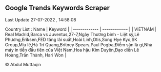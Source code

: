 

## Google Trends Keywords Scraper 
 
Last Update 27-07-2022 , 14:58:08

Country List :
 Name  | Keyword |
| ------------- | ------------- |
| VIETNAM | Real Madrid,Barca vs Juventus,27-7,Ngày Thương binh - Liệt sỹ,Lê Phương,Eriksen,FED tăng lãi suất,Hoài Linh,Otis,Song Hye Kyo,SK Group,Miu lê,Hà Trí Quang,Britney Spears,Paul Pogba,Điểm sàn là gì,Nhà máy in tiền đầu tiên của Việt Nam,Hoa hậu Kim Duyên,Đạo diễn Lê Hoàng,Trấn Thành, Hari Won |



© Abdul Muttaqin 
